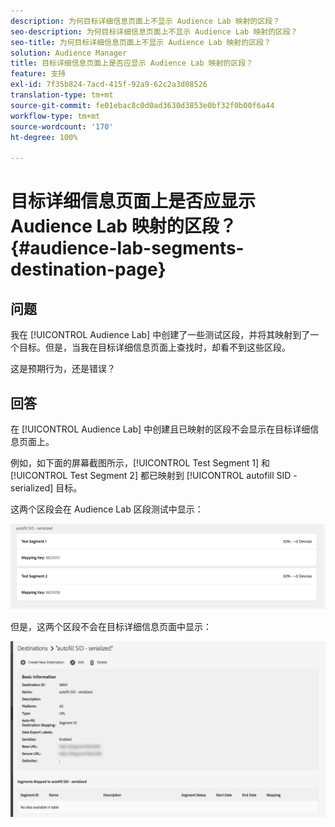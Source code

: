 ```yaml
---
description: 为何目标详细信息页面上不显示 Audience Lab 映射的区段？
seo-description: 为何目标详细信息页面上不显示 Audience Lab 映射的区段？
seo-title: 为何目标详细信息页面上不显示 Audience Lab 映射的区段？
solution: Audience Manager
title: 目标详细信息页面上是否应显示 Audience Lab 映射的区段？
feature: 支持
exl-id: 7f35b824-7acd-415f-92a9-62c2a3d08526
translation-type: tm+mt
source-git-commit: fe01ebac8c0d0ad3630d3853e0bf32f0b00f6a44
workflow-type: tm+mt
source-wordcount: '170'
ht-degree: 100%

---
```


# 目标详细信息页面上是否应显示 Audience Lab 映射的区段？{#audience-lab-segments-destination-page}

## 问题

我在 [!UICONTROL Audience Lab] 中创建了一些测试区段，并将其映射到了一个目标。但是，当我在目标详细信息页面上查找时，却看不到这些区段。

这是预期行为，还是错误？

## 回答

在 [!UICONTROL Audience Lab] 中创建且已映射的区段不会显示在目标详细信息页面上。

例如，如下面的屏幕截图所示，[!UICONTROL Test Segment 1] 和 [!UICONTROL Test Segment 2] 都已映射到 [!UICONTROL autofill SID - serialized] 目标。

这两个区段会在 Audience Lab 区段测试中显示：

![Audience Lab 区段视图图像](assets/should_i_see_my_aamlab01.png)

但是，这两个区段不会在目标详细信息页面中显示：

![目标详细信息页面图像](assets/should_i_see_my_aamlab02.png)
